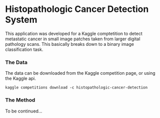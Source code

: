 Histopathologic Cancer Detection System
===========================================

This application was developed for a Kaggle comptetition to detect metastatic cancer in small image patches taken from larger digital pathology scans. This basically breaks down to a binary image classification task.

### The Data

The data can be downloaded from the Kaggle competition page, or using the Kaggle api.

```
kaggle competitions download -c histopathologic-cancer-detection
```

### The Method

To be continued...